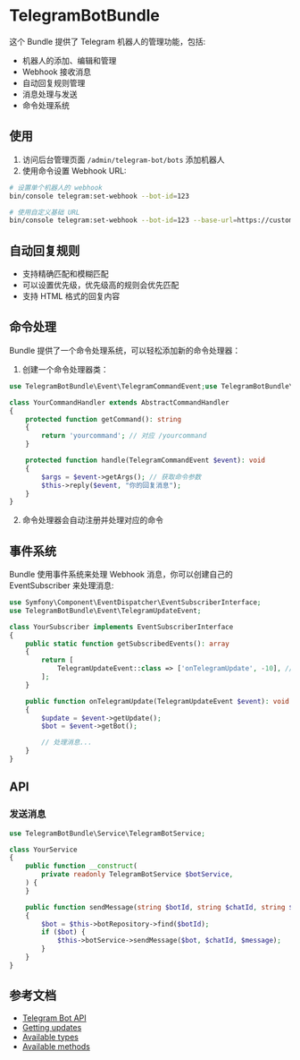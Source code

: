# TelegramBotBundle

这个 Bundle 提供了 Telegram 机器人的管理功能，包括:

- 机器人的添加、编辑和管理
- Webhook 接收消息
- 自动回复规则管理
- 消息处理与发送
- 命令处理系统

## 使用

1. 访问后台管理页面 `/admin/telegram-bot/bots` 添加机器人
2. 使用命令设置 Webhook URL:

```bash
# 设置单个机器人的 webhook
bin/console telegram:set-webhook --bot-id=123

# 使用自定义基础 URL
bin/console telegram:set-webhook --bot-id=123 --base-url=https://custom-domain.com
```

## 自动回复规则

- 支持精确匹配和模糊匹配
- 可以设置优先级，优先级高的规则会优先匹配
- 支持 HTML 格式的回复内容

## 命令处理

Bundle 提供了一个命令处理系统，可以轻松添加新的命令处理器：

1. 创建一个命令处理器类：

```php
use TelegramBotBundle\Event\TelegramCommandEvent;use TelegramBotBundle\Handler\AbstractCommandHandler;

class YourCommandHandler extends AbstractCommandHandler
{
    protected function getCommand(): string
    {
        return 'yourcommand'; // 对应 /yourcommand
    }

    protected function handle(TelegramCommandEvent $event): void
    {
        $args = $event->getArgs(); // 获取命令参数
        $this->reply($event, "你的回复消息");
    }
}
```

2. 命令处理器会自动注册并处理对应的命令

## 事件系统

Bundle 使用事件系统来处理 Webhook 消息，你可以创建自己的 EventSubscriber 来处理消息:

```php
use Symfony\Component\EventDispatcher\EventSubscriberInterface;
use TelegramBotBundle\Event\TelegramUpdateEvent;

class YourSubscriber implements EventSubscriberInterface
{
    public static function getSubscribedEvents(): array
    {
        return [
            TelegramUpdateEvent::class => ['onTelegramUpdate', -10], // 优先级低于自动回复
        ];
    }

    public function onTelegramUpdate(TelegramUpdateEvent $event): void
    {
        $update = $event->getUpdate();
        $bot = $event->getBot();

        // 处理消息...
    }
}
```

## API

### 发送消息

```php
use TelegramBotBundle\Service\TelegramBotService;

class YourService
{
    public function __construct(
        private readonly TelegramBotService $botService,
    ) {
    }

    public function sendMessage(string $botId, string $chatId, string $message): void
    {
        $bot = $this->botRepository->find($botId);
        if ($bot) {
            $this->botService->sendMessage($bot, $chatId, $message);
        }
    }
}
```

## 参考文档

- [Telegram Bot API](https://core.telegram.org/bots/api)
- [Getting updates](https://core.telegram.org/bots/api#getting-updates)
- [Available types](https://core.telegram.org/bots/api#available-types)
- [Available methods](https://core.telegram.org/bots/api#available-methods)
